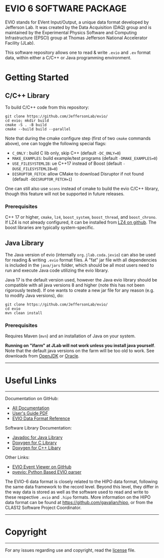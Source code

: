 # **EVIO 6 SOFTWARE PACKAGE**

EVIO stands for EVent Input/Output, a unique data format developed by Jefferson Lab. 
It was created by the Data Acquisition (DAQ) group and is maintained by the 
Experimental Physics Software and Computing Infrastructure (EPSCI) group at Thomas 
Jefferson National Accelerator Facility (JLab).

This software repository allows one to read & write `.evio` and `.ev` format data, 
within either a C/C++ or Java programming environment.

# **Getting Started**

## **C/C++ Library**

To build C/C++ code from this repository:

    git clone https://github.com/JeffersonLab/evio/
    cd evio; mkdir build
    cmake -S . -B build
    cmake --build build --parallel

Note that during the cmake configure step (first of two `cmake` commands above), one can
toggle the following special flags:

* `C_ONLY` : build C lib only, skip C++ (default `-DC_ONLY=0`)
* `MAKE_EXAMPLES`: build example/test programs (default `-DMAKE_EXAMPLES=0`)
* `USE_FILESYSTEMLIB`: ue C++17 <filesystem> instead of Boost (default `-DUSE_FILESYSTEMLIB=0`)
* `DISRUPTOR_FETCH`: allow CMake to download Disruptor if not found (default `-DDISRUPTOR_FETCH=1`)

One can still also use `scons` instead of cmake to build the evio C/C++ library, though this feature
will not be supported in future releases.

### Prerequisites

C++ 17 or higher, `cmake`, `lz4`, `boost_system`, `boost_thread`, and `boost_chrono`. If LZ4 is not
already configured, it can be installed from [LZ4 on github](https://github.com/lz4/lz4). The boost
libraries are typically system-specific. 

## **Java Library**

The Java version of evio (internally `org.jlab.coda.jevio`) can also be used for reading & writing
`.evio` format files. A "fat" jar file with all dependencies is included in the `java/jars` folder,
which should be all most users need to run and execute Java code utilizing the evio library.

Java 17 is the default version used, however the Java evio library should be compatible with all
java versions 8 and higher (note this has not been rigorously tested). If one wants to create a 
new jar file for any reason (e.g. to modify Java versions), do:

    git clone https://github.com/JeffersonLab/evio/
    cd evio
    mvn clean install

### Prerequisites

Requires Maven (`mvn`) and an installation of Java on your system. 

**Running on "ifarm" at JLab will not work unless you install java yourself**. Note that the default java versions on the farm will be too old to 
work. See downloads from [OpenJDK](https://openjdk.org/install/) or [Oracle](https://www.oracle.com/java/technologies/javase/jdk17-archive-downloads.html).

-----------------------------

# **Useful Links**

----------------------------

Documentation on GitHub:

* [All Documentation](https://jeffersonlab.github.io/evio)
* [User's Guide PDF](https://jeffersonlab.github.io/evio/doc-6.0/users_guide/evio_Users_Guide.pdf)
* [EVIO Data Format Reference](https://jeffersonlab.github.io/evio/doc-6.0/format_guide/evio_Formats.pdf)

Software Library Documentation:

* [Javadoc for Java Library](https://jeffersonlab.github.io/evio/doc-6.0/javadoc/index.html)
* [Doxygen for C Library](https://jeffersonlab.github.io/evio/doc-6.0/doxygen/C/html/index.html)
* [Doxygen for C++ Libary](https://jeffersonlab.github.io/evio/doc-6.0/doxygen/CC/html/index.html)

Other Links:
* [EVIO Event Viewer on GitHub](https://github.com/JeffersonLab/JEventViewer)
* [pyevio: Python Based EVIO parser](https://github.com/JeffersonLab/pyevio)


The EVIO-6 data format is closely related to the HIPO data format, following the same data
framework to the record level. Beyond this level, they differ in the way data is stored as
well as the software used to read and write to these respective `.evio` and `.hipo` formats.
More information on the HIPO data format can be found at https://github.com/gavalian/hipo,
or from the CLAS12 Software Project Coordinator.

----------------------------

# **Copyright**

----------------------------

For any issues regarding use and copyright, read the [license](LICENSE.txt) file.
